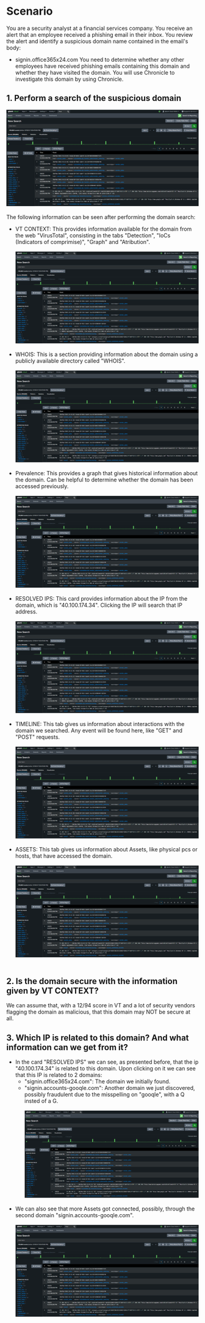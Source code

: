 # Scenario
You are a security analyst at a financial services company. You receive an alert that an employee received a phishing email in their inbox. You review the alert and identify a suspicious domain name contained in the email's body:
- signin.office365x24.com
You need to determine whether any other employees have received phishing emails containing this domain and whether they have visited the domain. You will use Chronicle to investigate this domain by using Chronicle.
## 1. Perform a search of the suspicious domain
![1.1.Chronicle.domain.search](https://github.com/Cr1msonPho3nix/Incident-Response-Projects/blob/main/img/Queries_SPLUNK_1/1.1.SPLUNK.alltime.index.PNG)<br><br>
The following information can be seen after performing the domain search:
- VT CONTEXT: This provides information available for the domain from the web "VirusTotal", consisting in the tabs "Detection", "IoCs (Indicators of comprimise)", "Graph" and "Atribution".<br><br>
![1.2.Chronicle.domain.search.VT](https://github.com/Cr1msonPho3nix/Incident-Response-Projects/blob/main/img/Queries_SPLUNK_1/1.1.SPLUNK.alltime.index.PNG)<br><br>
- WHOIS: This is a section providing information about the domain using a publicly available directory called "WHOIS".<br><br>
![1.3.Chronicle.domain.search.WHOIS](https://github.com/Cr1msonPho3nix/Incident-Response-Projects/blob/main/img/Queries_SPLUNK_1/1.1.SPLUNK.alltime.index.PNG)<br><br>
- Prevalence: This provides a graph that gives historical information about the domain. Can be helpful to determine whether the domain has been accessed previously.<br><br>
![1.4.Chronicle.domain.search.Prevalence](https://github.com/Cr1msonPho3nix/Incident-Response-Projects/blob/main/img/Queries_SPLUNK_1/1.1.SPLUNK.alltime.index.PNG)<br><br>
- RESOLVED IPS: This card provides information about the IP from the domain, which is "40.100.174.34". Clicking the IP will search that IP address.<br><br>
![1.5.Chronicle.domain.search.Resolved_IPS](https://github.com/Cr1msonPho3nix/Incident-Response-Projects/blob/main/img/Queries_SPLUNK_1/1.1.SPLUNK.alltime.index.PNG)<br><br>
- TIMELINE: This tab gives us information about interactions with the domain we searched. Any event will be found here, like "GET" and "POST" requests.<br><br>
![1.6.Chronicle.domain.search.TIMELINE](https://github.com/Cr1msonPho3nix/Incident-Response-Projects/blob/main/img/Queries_SPLUNK_1/1.1.SPLUNK.alltime.index.PNG)<br><br>
- ASSETS: This tab gives us information about Assets, like physical pcs or hosts, that have accessed the domain.<br><br>
![1.7.Chronicle.domain.search.ASSETS](https://github.com/Cr1msonPho3nix/Incident-Response-Projects/blob/main/img/Queries_SPLUNK_1/1.1.SPLUNK.alltime.index.PNG)<br><br>
## 2. Is the domain secure with the information given by VT CONTEXT?
We can assume that, with a 12/94 score in VT and a lot of security vendors flagging the domain as malicious, that this domain may NOT be secure at all.

## 3. Which IP is related to this domain? And what information can we get from it?
- In the card "RESOLVED IPS" we can see, as presented before, that the ip "40.100.174.34" is related to this domain. Upon clicking on it we can see that this IP is related to 2 domains:
  - "signin.office365x24.com": The domain we initially found.
  - "signin.accounts-gooqle.com": Another domain we just discovered, possibly fraudulent due to the misspelling on "gooqle", with a Q insted of a G.<br><br>
![3.1.Chronicle.domain.IP_Domains](https://github.com/Cr1msonPho3nix/Incident-Response-Projects/blob/main/img/Queries_SPLUNK_1/1.1.SPLUNK.alltime.index.PNG)<br><br>
- We can also see that more Assets got connected, possibly, through the second domain "signin.accounts-gooqle.com".<br><br>
![3.2.Chronicle.domain.IP_Assets](https://github.com/Cr1msonPho3nix/Incident-Response-Projects/blob/main/img/Queries_SPLUNK_1/1.1.SPLUNK.alltime.index.PNG)<br><br>